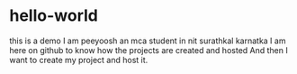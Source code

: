 # hello-world
this is a demo
I am peeyoosh an mca student in nit surathkal
karnatka
I am here on github to know how the projects are created and hosted
And then I want to create my project and host it.
